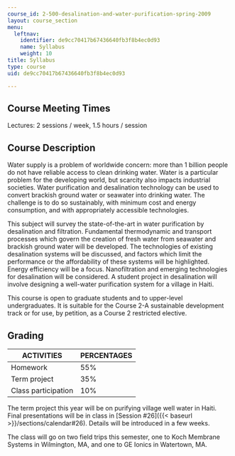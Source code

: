 ```yaml
---
course_id: 2-500-desalination-and-water-purification-spring-2009
layout: course_section
menu:
  leftnav:
    identifier: de9cc70417b67436640fb3f8b4ec0d93
    name: Syllabus
    weight: 10
title: Syllabus
type: course
uid: de9cc70417b67436640fb3f8b4ec0d93

---
```


Course Meeting Times
--------------------

Lectures: 2 sessions / week, 1.5 hours / session

Course Description
------------------

Water supply is a problem of worldwide concern: more than 1 billion people do not have reliable access to clean drinking water. Water is a particular problem for the developing world, but scarcity also impacts industrial societies. Water purification and desalination technology can be used to convert brackish ground water or seawater into drinking water. The challenge is to do so sustainably, with minimum cost and energy consumption, and with appropriately accessible technologies.

This subject will survey the state-of-the-art in water purification by desalination and filtration. Fundamental thermodynamic and transport processes which govern the creation of fresh water from seawater and brackish ground water will be developed. The technologies of existing desalination systems will be discussed, and factors which limit the performance or the affordability of these systems will be highlighted. Energy efficiency will be a focus. Nanofiltration and emerging technologies for desalination will be considered. A student project in desalination will involve designing a well-water purification system for a village in Haiti.

This course is open to graduate students and to upper-level undergraduates. It is suitable for the Course 2-A sustainable development track or for use, by petition, as a Course 2 restricted elective.

Grading
-------

| ACTIVITIES | PERCENTAGES |
| --- | --- |
| Homework | 55% |
| Term project | 35% |
| Class participation | 10% 

The term project this year will be on purifying village well water in Haiti. Final presentations will be in class in [Session #26]({{< baseurl >}}/sections/calendar#26). Details will be introduced in a few weeks.

The class will go on two field trips this semester, one to Koch Membrane Systems in Wilmington, MA, and one to GE Ionics in Watertown, MA.